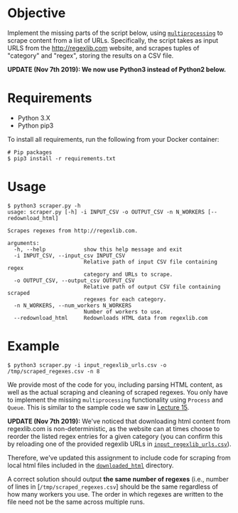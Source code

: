 # Objective

Implement the missing parts of the script below, using [`multiprocessing`](https://docs.python.org/2/library/multiprocessing.html)
to scrape content from a list of URLs. Specifically, the script takes as
input URLS from the http://regexlib.com website, and scrapes tuples of
"category" and "regex", storing the results on a CSV file.

**UPDATE (Nov 7th 2019): We now use Python3 instead of Python2 below.**

# Requirements
* Python 3.X
* Python pip3

To install all requirements, run the following from your Docker container:
```
# Pip packages
$ pip3 install -r requirements.txt
```

# Usage

```
$ python3 scraper.py -h
usage: scraper.py [-h] -i INPUT_CSV -o OUTPUT_CSV -n N_WORKERS [--redownload_html]

Scrapes regexes from http://regexlib.com.

arguments:
  -h, --help            show this help message and exit
  -i INPUT_CSV, --input_csv INPUT_CSV
                        Relative path of input CSV file containing regex
                        category and URLs to scrape.
  -o OUTPUT_CSV, --output_csv OUTPUT_CSV
                        Relative path of output CSV file containing scraped
                        regexes for each category.
  -n N_WORKERS, --num_workers N_WORKERS
                        Number of workers to use.
  --redownload_html     Redownloads HTML data from regexlib.com
```

# Example

```
$ python3 scraper.py -i input_regexlib_urls.csv -o /tmp/scraped_regexes.csv -n 8
```

We provide most of the code for you, including parsing HTML content, as well as
the actual scraping and cleaning of scraped regexes. You only have to implement
the missing `multiprocessing` functionality using `Process` and `Queue`. This is
similar to the sample code we saw in [Lecture 15](http://dsg.csail.mit.edu/6.S080/lectures/lec15-code.zip).

**UPDATE (Nov 7th 2019):**
We've noticed that downloading html content from regexlib.com is
non-deterministic, as the website can at times choose to reorder the listed
regex entries for a given category (you can confirm this by reloading one of
the provided regexlib URLs in [`input_regexlib_urls.csv`](`input_regexlib_urls.csv`)).

Therefore, we've updated this assignment to include code for scraping from
local html files included in the [`downloaded_html`](downloaded_html/) directory.

A correct solution should output **the same number of regexes** (i.e., number of
lines in [`/tmp/scraped_regexes.csv`] should be the same regardless of how many
workers you use. The order in which regexes are written to the file need not be
the same across multiple runs.
